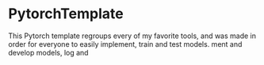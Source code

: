 # PytorchTemplate
This Pytorch template regroups every of my favorite tools, and was made in order for everyone to easily implement, train and test models. ment and develop models, log and 
